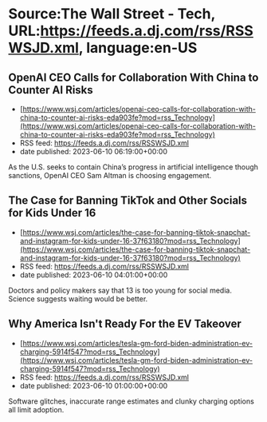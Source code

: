 # Source:The Wall Street - Tech, URL:https://feeds.a.dj.com/rss/RSSWSJD.xml, language:en-US

## OpenAI CEO Calls for Collaboration With China to Counter AI Risks
 - [https://www.wsj.com/articles/openai-ceo-calls-for-collaboration-with-china-to-counter-ai-risks-eda903fe?mod=rss_Technology](https://www.wsj.com/articles/openai-ceo-calls-for-collaboration-with-china-to-counter-ai-risks-eda903fe?mod=rss_Technology)
 - RSS feed: https://feeds.a.dj.com/rss/RSSWSJD.xml
 - date published: 2023-06-10 06:19:00+00:00

As the U.S. seeks to contain China’s progress in artificial intelligence though sanctions, OpenAI CEO Sam Altman is choosing engagement.

## The Case for Banning TikTok and Other Socials for Kids Under 16
 - [https://www.wsj.com/articles/the-case-for-banning-tiktok-snapchat-and-instagram-for-kids-under-16-37f63180?mod=rss_Technology](https://www.wsj.com/articles/the-case-for-banning-tiktok-snapchat-and-instagram-for-kids-under-16-37f63180?mod=rss_Technology)
 - RSS feed: https://feeds.a.dj.com/rss/RSSWSJD.xml
 - date published: 2023-06-10 04:01:00+00:00

Doctors and policy makers say that 13 is too young for social media. Science suggests waiting would be better.

## Why America Isn't Ready For the EV Takeover
 - [https://www.wsj.com/articles/tesla-gm-ford-biden-administration-ev-charging-5914f547?mod=rss_Technology](https://www.wsj.com/articles/tesla-gm-ford-biden-administration-ev-charging-5914f547?mod=rss_Technology)
 - RSS feed: https://feeds.a.dj.com/rss/RSSWSJD.xml
 - date published: 2023-06-10 01:00:00+00:00

Software glitches, inaccurate range estimates and clunky charging options all limit adoption.

